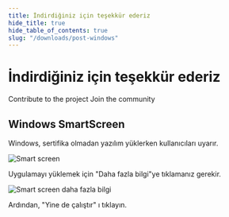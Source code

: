 ```yaml
---
title: İndirdiğiniz için teşekkür ederiz
hide_title: true
hide_table_of_contents: true
slug: "/downloads/post-windows"
---
```


<div className="text-center margin-top--xl">

# İndirdiğiniz için teşekkür ederiz

<div className="row margin-bottom--lg padding--sm flex-center">
<Link className="button button--outline button--warning button--lg margin--sm" href="/contributing">
  Contribute to the project
</Link>
<Link className="button button--outline button--info button--lg margin--sm" href="https://linwood.dev/matrix">
  Join the community
</Link>

</div>

## Windows SmartScreen


Windows, sertifika olmadan yazılım yüklerken kullanıcıları uyarır.

![Smart screen](/img/smart-screen.png)

Uygulamayı yüklemek için "Daha fazla bilgi"ye tıklamanız gerekir.

![Smart screen daha fazla bilgi](/img/smart-screen-more-info.png)

Ardından, "Yine de çalıştır" ı tıklayın.

</div>
